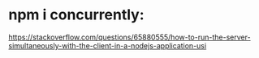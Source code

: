 # npm i concurrently:

https://stackoverflow.com/questions/65880555/how-to-run-the-server-simultaneously-with-the-client-in-a-nodejs-application-usi
